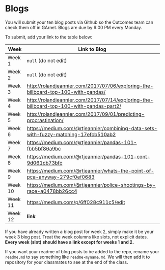 # Blogs

You will submit your ten blog posts via Github so the Outcomes team can check them off in GArnet. Blogs are due by 6:00 PM every Monday.

To submit, add your link to the table below:

| Week          | Link to Blog 				 	|
| ------------- | ------------------------------|
| Week 1        | `null` (do not edit)			|
| Week 2        | `null` (do not edit)			|
| Week 3        | http://rolandjeannier.com/2017/07/06/exploring-the-billboard-top-100-with-pandas/      				|
| Week 4        | http://rolandjeannier.com/2017/07/14/exploring-the-billboard-top-100-with-pandas-part2/      				|
| Week 5        | http://rolandjeannier.com/2017/09/01/predicting-procrastination/    				|
| Week 6        | https://medium.com/@rtjeannier/combining-data-sets-with-fuzzy-matching-17efcb510ab2						|
| Week 7        | https://medium.com/@rtjeannier/pandas-101-fbb5bf86a9bc						|	
| Week 8        | https://medium.com/@rtjeannier/pandas-101-cont-9d061cb73bfc					|
| Week 9        | https://medium.com/@rtjeannier/whats-the-point-of-pca-anyway-279cf0ef0683					|
| Week 10       | https://medium.com/@rtjeannier/police-shootings-by-race-a0478bb26cc4						|
| Week 11       | https://medium.com/p/6ff028c911c5/edit|
| Week 12       | **link**						|

If you have already written a blog post for week 2, simply make it be your week 3 blog post. Treat the week columns like slots, not explicit dates. **Every week (slot) should have a link except for weeks 1 and 2.**

If you want your readme of blog posts to be added to the repo, rename your `readme.md` to say something like `readme-myname.md`. We will then add it to repository for your classmates to see at the end of the class.
